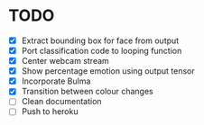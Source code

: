 # TODO
- [x] Extract bounding box for face from output
- [x] Port classification code to looping function
- [x] Center webcam stream
- [x] Show percentage emotion using output tensor
- [x] Incorporate Bulma
- [x] Transition between colour changes 
- [ ] Clean documentation
- [ ] Push to heroku